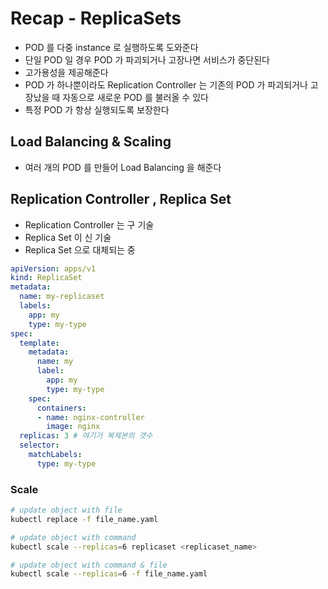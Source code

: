 # Recap - ReplicaSets

* POD 를 다중 instance 로 실행하도록 도와준다
* 단일 POD 일 경우 POD 가 파괴되거나 고장나면 서비스가 중단된다
* 고가용성을 제공해준다
* POD 가 하나뿐이라도 Replication Controller 는 기존의 POD 가 파괴되거나 고장났을 때 자동으로 새로운 POD 를 불러올 수 있다
* 특정 POD 가 항상 실행되도록 보장한다

## Load Balancing & Scaling

* 여러 개의 POD 를 만들어 Load Balancing 을 해준다

## Replication Controller , Replica Set

* Replication Controller 는 구 기술
* Replica Set 이 신 기술
* Replica Set 으로 대체되는 중

```yml
apiVersion: apps/v1
kind: ReplicaSet
metadata: 
  name: my-replicaset
  labels: 
    app: my
    type: my-type
spec:
  template:
    metadata:
      name: my
      label:
        app: my
        type: my-type
    spec:
      containers:
      - name: nginx-controller
        image: nginx
  replicas: 3 # 여기가 복제본의 갯수
  selector:
    matchLabels:
      type: my-type
```

### Scale

```bash
# update object with file
kubectl replace -f file_name.yaml

# update object with command 
kubectl scale --replicas=6 replicaset <replicaset_name>

# update object with command & file
kubectl scale --replicas=6 -f file_name.yaml
```
